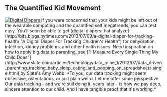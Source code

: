 
## The Quantified Kid Movement

<a href="http://bits.blogs.nytimes.com/2013/07/09/a-digital-diaper-for-tracking-health/" title="A Digital Diaper For Tracking Children's Health">
<img src="http://res.cloudinary.com/parentcc/image/upload/c_scale,e_saturation,r_0,w_490/v1373558646/Screen_shot_2013-07-11_at_12_03_25_PM_toc173.png" alt="Digital Diapers" />
</a>
If you were concerned that your kids might be left out of the wearable computing and the quantified self megatrends, you can rest easy. You'll soon be able to get [digital diapers that analyze](http://bits.blogs.nytimes.com/2013/07/09/a-digital-diaper-for-tracking-health/ "A Digital Diaper For Tracking Children's Health") for dehydration, infection, kidney problems, and other health issues. Need inspiration on how to apply big data to parenting, see ["I Measure Every Single Thing My Child Does"](http://www.slate.com/articles/technology/data_mine_1/2013/07/data_driven_parenting_tracking_baby_sleep_eating_and_pooping_on_spreadsheets.single.html) by Slate's Amy Webb: *To you, our data tracking might seem obsessive, ostentatious, or just plain weird. Let me offer some perspective.  Our data tracking - and we're still doing it, years later - is how we pay deep, sincere attention to our child. And I have tangible proof that it's working.*
